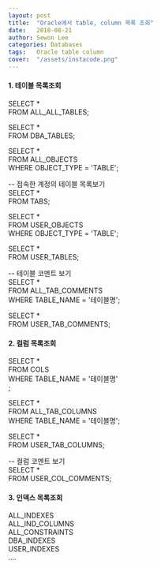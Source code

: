 ```yaml
---
layout: post
title:  "Oracle에서 table, column 목록 조회"
date:   2018-08-21
author: Sewon Lee
categories: Databases
tags:	Oracle table column
cover:  "/assets/instacode.png"
---
```


#### 1. 테이블 목록조회  
SELECT *  
FROM ALL_ALL_TABLES;  

SELECT *  
FROM DBA_TABLES;  

SELECT *  
FROM ALL_OBJECTS  
WHERE OBJECT_TYPE = 'TABLE';    


-- 접속한 계정의 테이블 목록보기    
SELECT *  
FROM TABS;  

SELECT *  
FROM USER_OBJECTS   
WHERE OBJECT_TYPE = 'TABLE';  

SELECT *  
FROM USER_TABLES;  


-- 테이블 코멘트 보기  
SELECT *  
FROM ALL_TAB_COMMENTS  
WHERE TABLE_NAME = '테이블명';  

SELECT *  
FROM USER_TAB_COMMENTS;  


#### 2. 컬럼 목록조회  
SELECT *  
FROM COLS  
WHERE TABLE_NAME = '테이블명'  
;  

SELECT *  
FROM ALL_TAB_COLUMNS  
WHERE TABLE_NAME = '테이블명';  

SELECT *  
FROM USER_TAB_COLUMNS;  

-- 컬럼 코멘트 보기  
SELECT *  
FROM USER_COL_COMMENTS;  


#### 3. 인덱스 목록조회  
ALL_INDEXES      
ALL_IND_COLUMNS  
ALL_CONSTRAINTS  
DBA_INDEXES  
USER_INDEXES  
....   

